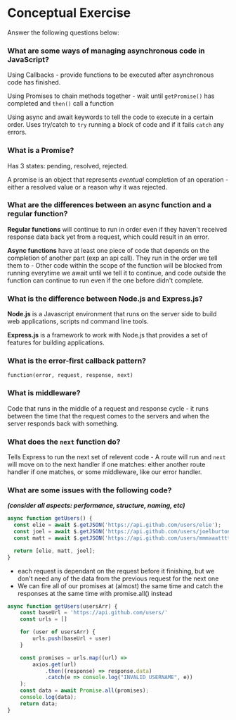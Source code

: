 # Conceptual Exercise

Answer the following questions below:



### What are some ways of managing asynchronous code in JavaScript?

Using Callbacks - provide functions to be executed after asynchronous code has finished.

Using Promises to chain methods together - wait until `getPromise()` has completed and `then()` call a function

Using async and await keywords to tell the code to execute in a certain order. Uses try/catch to `try` running a block of code and if it fails `catch` any errors. 

### What is a Promise?

Has 3 states: pending, resolved, rejected. 

A promise is an object that represents *eventual* completion of an operation - either a resolved value or a reason why it was rejected. 

### What are the differences between an async function and a regular function?

**Regular functions** will continue to run in order even if they haven't received response data back yet from a request, which could result in an error. 

**Async functions** have at least one piece of code that depends on the completion of another part (exp an api call). They run in the order we tell them to - Other code within the scope of the function will be blocked from running everytime we await until we tell it to continue, and code outside the function can continue to run even if the one before didn't complete.

### What is the difference between Node.js and Express.js?

**Node.js** is a Javascript environment that runs on the server side to build web applications, scripts nd command line tools. 

**Express.js** is a framework to work with Node.js that provides a set of features for building applications.

### What is the error-first callback pattern?

`function(error, request, response, next)`

### What is middleware?

Code that runs in the middle of a request and response cycle - it runs between the time that the request comes to the servers and when the server responds back with something.

### What does the `next` function do?

Tells Express to run the next set of relevent code - A route will run and `next` will move on to the next handler if one matches: either another route handler if one matches, or some middleware, like our error handler.

### What are some issues with the following code? 

***(consider all aspects: performance, structure, naming, etc)***

```js
async function getUsers() {
  const elie = await $.getJSON('https://api.github.com/users/elie');
  const joel = await $.getJSON('https://api.github.com/users/joelburton');
  const matt = await $.getJSON('https://api.github.com/users/mmmaaatttttt');

  return [elie, matt, joel];
}
```

* each request is dependant on the request before it finishing, but we don't need any of the data from the previous request for the next one
* We can fire all of our promises at (almost) the same time and catch the responses at the same time with promise.all() instead

```javascript
async function getUsers(usersArr) {
    const baseUrl = 'https://api.github.com/users/'
    const urls = []

    for (user of usersArr) {
        urls.push(baseUrl + user)
    }

    const promises = urls.map((url) =>
        axios.get(url)
            .then((response) => response.data)
            .catch(e => console.log("INVALID USERNAME", e))
    );
    const data = await Promise.all(promises);
    console.log(data);
    return data;
}
```

